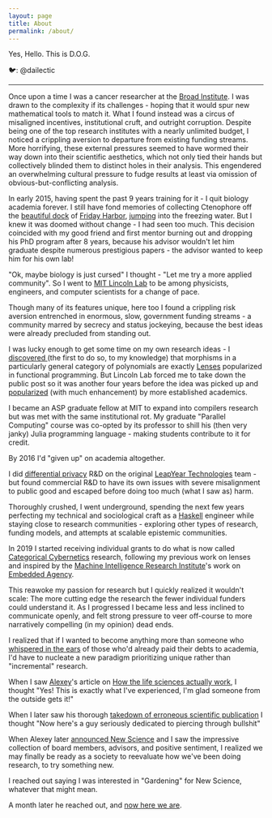 ```yaml
---
layout: page
title: About
permalink: /about/
---
```

Yes, Hello. This is D.O.G.

🐦:  @dailectic

---

Once upon a time I was a cancer researcher at the [Broad Institute](https://www.broadinstitute.org/). I was drawn to the complexity if its challenges - hoping that it would spur new mathematical tools to match it. What I found instead was a circus of misaligned incentives, institutional cruft, and outright corruption. Despite being one of the top research institutes with a nearly unlimited budget, I noticed a crippling aversion to departure from existing funding streams. More horrifying, these external pressures seemed to have wormed their way down into their scientific aesthetics, which not only tied their hands but collectively blinded them to distinct holes in their analysis. This engendered an overwhelming cultural pressure to fudge results at least via omission of obvious-but-conflicting analysis.

In early 2015, having spent the past 9 years training for it - I quit biology academia forever. I still have fond memories of collecting Ctenophore off the [beautiful dock](https://photos.google.com/share/AF1QipOkEfYwt3JCG7dk0Vs4Rp8SyXbk11JLHR6kerBVUQW-fR_UFoVxwW4suzcJQBZIqw/photo/AF1QipMP1YdN5tTQUfNaKNacadb5kHqMPGxw9jQmP9Ed?key=N01ZXzV0Qjc0M3QzeFMyR0I3OFhDbDc4dzItdTJB) of [Friday Harbor](https://fhl.uw.edu/), [jumping](https://photos.app.goo.gl/6Zdno1W75KNDmbkt5) into the freezing water. But I knew it was doomed without change - I had seen too much. This decision coincided with my good friend and first mentor burning out and dropping his PhD program after 8 years, because his advisor wouldn't let him graduate despite numerous prestigious papers - the advisor wanted to keep him for his own lab!

"Ok, maybe biology is just cursed" I thought - "Let me try a more applied community". So I went to [MIT Lincoln Lab](https://www.ll.mit.edu) to be among physicists, engineers, and computer scientists for a change of pace.

Though many of its features unique, here too I found a crippling risk aversion entrenched in enormous, slow, government funding streams - a community marred by secrecy and status jockeying, because the best ideas were already precluded from standing out.  

I was lucky enough to get some time on my own research ideas - I [discovered ](https://web.archive.org/web/20150910071939/https://categorial.wordpress.com/2015/05/08/rethinking-inheritance-with-algebraic-ornaments/) (the first to do so, to my knowledge) that morphisms in a particularly general category of polynomials are exactly [Lenses](https://hackage.haskell.org/package/lens) popularized in functional programming. But Lincoln Lab forced me to take down the public post so it was another four years before the idea was picked up and [popularized](https://arxiv.org/abs/1908.02202) (with much enhancement) by more established academics.

I became an ASP graduate fellow at MIT to expand into compilers research but was met with the same institutional rot. My graduate "Parallel Computing" course was co-opted by its professor to shill his (then very janky) Julia programming language - making students contribute to it for credit.

By 2016 I'd "given up" on academia altogether.

I did [differential privacy](https://github.com/daig/diff-priv/blob/master/differential_privacy.pdf) R&D on the original [LeapYear Technologies](https://leapyear.io/) team - but found commercial R&D to have its own issues with severe misalignment to public good and escaped before doing too much (what I saw as) harm.

Thoroughly crushed, I went underground, spending the next few years perfecting my technical and sociological craft as a [Haskell](https://www.youtube.com/watch?v=06x8Wf2r2Mc) engineer while staying close to research communities - exploring other types of research, funding models, and attempts at scalable epistemic communities.

In 2019 I started receiving individual grants to do what is now called [Categorical Cybernetics](https://arxiv.org/pdf/2105.06332.pdf) research, following my previous work on lenses and inspired by the [Machine Intelligence Research Institute](https://intelligence.org/)'s work on [Embedded Agency](https://arxiv.org/pdf/1902.09469.pdf).

This reawoke my passion for research but I quickly realized it wouldn't scale: The more cutting edge the research the fewer individual funders could understand it. As I progressed I became less and less inclined to communicate openly, and felt strong pressure to veer off-course to more narratively compelling (in my opinion) dead ends.

I realized that if I wanted to become anything more than someone who [whispered in the ears](https://www.alignmentforum.org/s/2A7rrZ4ySx6R8mfoT/p/BSpdshJWGAW6TuNzZ) of those who'd already paid their debts to academia, I'd have to nucleate a new paradigm prioritizing unique rather than "incremental" research.

When I saw [Alexey](https://twitter.com/alexeyguzey)'s article on [How the life sciences actually work](https://guzey.com/how-life-sciences-actually-work/), I thought "Yes! This is exactly what I've experienced, I'm glad someone from the outside gets it!"

When I later saw his thorough [takedown of erroneous scientific publication](https://guzey.com/books/why-we-sleep/) I thought "Now here's a guy seriously dedicated to piercing through bullshit"

When Alexey later [announced New Science](https://twitter.com/alexeyguzey/status/1392890087944380420) and I saw the impressive collection of board members, advisors, and positive sentiment, I realized we may finally be ready as a society to reevaluate how we've been doing research, to try something new.

I reached out saying I was interested in "Gardening" for New Science, whatever that might mean.

A month later he reached out, and [now here we are](https://twitter.com/dailectic/status/1435715806487273473).

